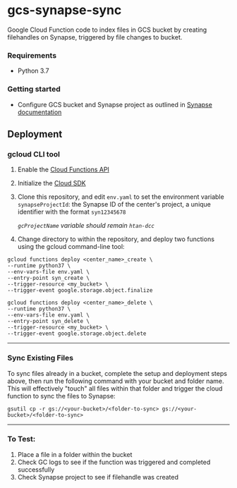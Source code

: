 # gcs-synapse-sync

Google Cloud Function code to index files in GCS bucket by creating filehandles on Synapse, triggered by file changes to bucket.

### Requirements
- Python 3.7

### Getting started
- Configure GCS bucket and Synapse project as outlined in [Synapse documentation](https://docs.synapse.org/articles/custom_storage_location.html#toc-custom-storage-locations)

## Deployment
### gcloud CLI tool
1. Enable the [Cloud Functions API](https://console.cloud.google.com/flows/enableapi?apiid=cloudfunctions&redirect=https://cloud.google.com/functions/quickstart&_ga=2.118113162.2081301619.1590113168-88580457.1590113168)
2. Initialize the [Cloud SDK](https://cloud.google.com/sdk/docs)
3. Clone this repository, and edit `env.yaml` to set the environment variable `synapseProjectId`: the Synapse ID of the center's project, a unique identifier with the format `syn12345678`

    *`gcProjectName` variable should remain `htan-dcc`*

4. Change directory to within the repository, and deploy two functions using the gcloud command-line tool:
```
gcloud functions deploy <center_name>_create \
--runtime python37 \
--env-vars-file env.yaml \
--entry-point syn_create \
--trigger-resource <my_bucket> \
--trigger-event google.storage.object.finalize
```

```
gcloud functions deploy <center_name>_delete \
--runtime python37 \
--env-vars-file env.yaml \
--entry-point syn_delete \
--trigger-resource <my_bucket> \
--trigger-event google.storage.object.delete
```

---
### Sync Existing Files
To sync files already in a bucket, complete the setup and deployment steps above, then run the following command with your bucket and folder name. This will effectively "touch" all files within that folder and trigger the cloud function to sync the files to Synapse:

```
gsutil cp -r gs://<your-bucket>/<folder-to-sync> gs://<your-bucket>/<folder-to-sync>
```

---
### To Test: 
1. Place a file in a folder within the bucket
2. Check GC logs to see if the function was triggered and completed successfully
3. Check Synapse project to see if filehandle was created

